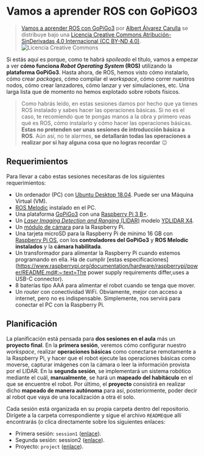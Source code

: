 # Vamos a aprender ROS con GoPiGO3

<blockquote><a rel="cc:attributionURL" property="dct:title" href="https://github.com/Albert-Alvarez/ros-con-gopigo3">Vamos a aprender ROS con GoPiGo3</a> por <a rel="cc:attributionURL dct:creator" property="cc:attributionName" href="https://thealbert.dev/">Albert Álvarez Carulla</a> se distribuye bajo una <a rel="license" href="https://creativecommons.org/licenses/by-nd/4.0/deed.es">Licencia Creative Commons Atribución-SinDerivadas 4.0 Internacional (CC BY-ND 4.0)</a>.<br /><img alt="Licencia Creative Commons" style="border-width:0" src="https://licensebuttons.net/l/by-nd/4.0/88x31.png" /></a></blockquote>

Si estás aquí es porque, como te habrá *spoileado* el título, vamos a empezar a ver **cómo funciona *Robot Operating System* (ROS)** utilizando la **plataforma GoPiGo3**. Hasta ahora, de ROS, hemos visto cómo instalarlo, cómo crear *packages*, cómo compilar el *workspace*, cómo correr nuestros nodos, cómo crear lanzadores, cómo lanzar y ver simulaciones, etc. Una larga lista que de momento no hemos explotado sobre robots físicos. 



> Como habrás leído, en estas sesiones damos por hecho que ya tienes ROS instalado y sabes hacer las operaciones básicas. Si no es el caso, te recomiendo que te pongas manos a la obra y primero veas qué es ROS, cómo instalarlo y cómo hacer las operaciones básicas. **Estas no pretenden ser unas sesiones de introducción básica a ROS**. Aún así, no te alarmes, **se detallarán todas las operaciones a realizar por si hay alguna cosa que no logras recordar** 😉

## Requerimientos

Para llevar a cabo estas sesiones necesitaras de los siguientes requerimientos:

- Un ordenador (PC) con [Ubuntu Desktop 18.04](https://releases.ubuntu.com/18.04/). Puede ser una Máquina Virtual (VM).
- [ROS Melodic](http://wiki.ros.org/melodic) instalado en el PC.
- Una plataforma [GoPiGo3](https://www.dexterindustries.com/gopigo3/) con una [Raspberry Pi 3 B+](https://www.raspberrypi.org/products/raspberry-pi-3-model-b-plus/).
- Un [*Laser Imaging Detection and Ranging* (LIDAR)](https://es.wikipedia.org/wiki/LIDAR) modelo [YDLIDAR X4](https://www.ydlidar.com/products/view/5.html).
- Un [módulo de cámara](https://www.raspberrypi.org/products/camera-module-v2) para la Raspberry Pi.
- Una tarjeta microSD para la Raspberry Pi de mínimo 16 GB con [Raspberry Pi OS](https://www.raspberrypi.org/software/), con los **controladores del GoPiGo3** y **ROS Melodic instalados** y la **cámara habilitada**.
- Un transformador para alimentar la Raspberry Pi cuando estemos programando en ella. Ha de cumplir [estas especificaciones](https://www.raspberrypi.org/documentation/hardware/raspberrypi/power/README.md#:~:text=The power supply requirements differ,uses a USB-C connector).
- 8 baterías tipo AAA para alimentar el robot cuando se tenga que mover.
- Un *router* con conectividad WiFi. Obviamente, mejor con acceso a internet, pero no es indispensable. Simplemente, nos servirá para conectar el PC con la Raspberry Pi.

## Planificación

La planificación está pensada para **dos sesiones en el aula** más un **proyecto final**. En la **primera sesión**, veremos cómo configurar nuestro *workspace*, realizar **operaciones básicas** como conectarse remotamente a la Raspberry Pi, y hacer que el robot ejecute las operaciones básicas como moverse, capturar imágenes con la cámara o leer la información provista por el LIDAR. En la **segunda sesión**, se implementará un sistema robótico mediante el cuál, **manualmente**, se hará un **mapeado del habitáculo** en el que se encuentre el robot. Por último, el **proyecto** consistirá en realizar dicho **mapeado de manera autónoma** para así, posteriormente, poder decir al robot que vaya de una localización a otra él solo.

Cada sesión está organizada en su propia carpeta dentro del repositorio. Dirígete a la carpeta correspondiente y sigue el archivo `README`que allí encontrarás (o clica directamente sobre los siguientes enlaces:

- Primera sesión: `session1` ([enlace](session1/README.md)).
- Segunda sesión: session2 ([enlace](session2/README.md)).
- Proyecto: `project` ([enlace](project/README.md)).
